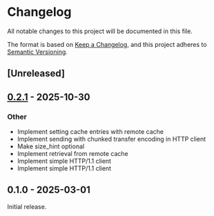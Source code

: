 # Changelog

All notable changes to this project will be documented in this file.

The format is based on [Keep a Changelog](https://keepachangelog.com/en/1.0.0/),
and this project adheres to [Semantic Versioning](https://semver.org/spec/v2.0.0.html).

## [Unreleased]

## [0.2.1](https://github.com/jgosmann/btdt/compare/btdt-cli-v0.2.0...btdt-cli-v0.2.1) - 2025-10-30

### Other

- Implement setting cache entries with remote cache
- Implement sending with chunked transfer encoding in HTTP client
- Make size_hint optional
- Implement retrieval from remote cache
- Implement simple HTTP/1.1 client
- Implement simple HTTP/1.1 client

## 0.1.0 - 2025-03-01

Initial release.
